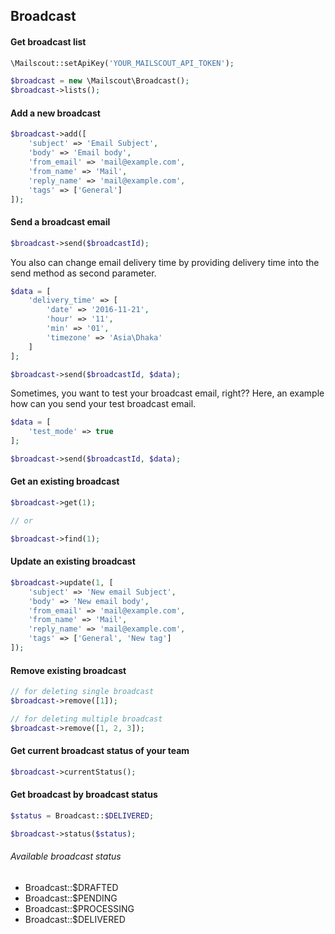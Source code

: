 ## Broadcast

#### Get broadcast list

```php
\Mailscout::setApiKey('YOUR_MAILSCOUT_API_TOKEN');

$broadcast = new \Mailscout\Broadcast();
$broadcast->lists();
```

#### Add a new broadcast

```php
$broadcast->add([
    'subject' => 'Email Subject',
    'body' => 'Email body',
    'from_email' => 'mail@example.com',
    'from_name' => 'Mail',
    'reply_name' => 'mail@example.com',
    'tags' => ['General']
]);
```

#### Send a broadcast email

```php
$broadcast->send($broadcastId);
```

You also can change email delivery time by providing delivery time into the send method as second parameter.

```php
$data = [
    'delivery_time' => [
        'date' => '2016-11-21',
        'hour' => '11',
        'min' => '01',
        'timezone' => 'Asia\Dhaka'
    ]
];

$broadcast->send($broadcastId, $data);
```

Sometimes, you want to test your broadcast email, right?? Here, an example how can you send your test broadcast email.

```php
$data = [
    'test_mode' => true
];

$broadcast->send($broadcastId, $data);
```

#### Get an existing broadcast

```php
$broadcast->get(1);

// or

$broadcast->find(1);
```

#### Update an existing broadcast

```php
$broadcast->update(1, [
    'subject' => 'New email Subject',
    'body' => 'New email body',
    'from_email' => 'mail@example.com',
    'from_name' => 'Mail',
    'reply_name' => 'mail@example.com',
    'tags' => ['General', 'New tag']
]);
```

#### Remove existing broadcast

```php
// for deleting single broadcast
$broadcast->remove([1]);

// for deleting multiple broadcast
$broadcast->remove([1, 2, 3]);
```

#### Get current broadcast status of your team

```php
$broadcast->currentStatus();
```

#### Get broadcast by broadcast status

```php
$status = Broadcast::$DELIVERED;

$broadcast->status($status);
```

###### Available broadcast status

- Broadcast::$DRAFTED
- Broadcast::$PENDING
- Broadcast::$PROCESSING
- Broadcast::$DELIVERED